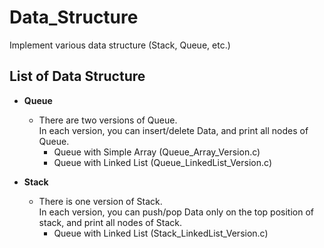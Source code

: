 # Data_Structure
Implement various data structure (Stack, Queue, etc.)   

## List of Data Structure
* **Queue**
    * There are two versions of Queue.  
      In each version, you can insert/delete Data, and print all nodes of Queue. 
      * Queue with Simple Array (Queue_Array_Version.c)
      * Queue with Linked List (Queue_LinkedList_Version.c)
      
* **Stack**
    * There is one version of Stack.  
      In each version, you can push/pop Data only on the top position of stack, and print all nodes of Stack. 
      * Queue with Linked List (Stack_LinkedList_Version.c)
